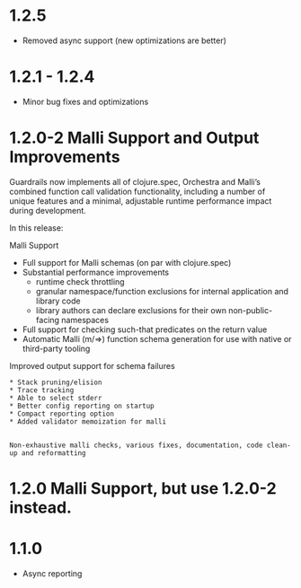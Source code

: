 # 1.2.5

* Removed async support (new optimizations are better)

# 1.2.1 - 1.2.4

* Minor bug fixes and optimizations

# 1.2.0-2 Malli Support and Output Improvements

Guardrails now implements all of clojure.spec, Orchestra and Malli’s combined function call validation functionality,
including a number of unique features and a minimal, adjustable runtime performance impact during development. 

In this release:

Malli Support

* Full support for Malli schemas (on par with clojure.spec)
* Substantial performance improvements 
  * runtime check throttling 
  * granular namespace/function exclusions for internal application and library code
  * library authors can declare exclusions for their own non-public-facing namespaces
* Full support for checking such-that predicates on the return value
* Automatic Malli (m/=>) function schema generation for use with native or third-party tooling

Improved output support for schema failures
    
    * Stack pruning/elision
    * Trace tracking
    * Able to select stderr
    * Better config reporting on startup
    * Compact reporting option
    * Added validator memoization for malli


    Non-exhaustive malli checks, various fixes, documentation, code clean-up and reformatting

# 1.2.0 Malli Support, but use 1.2.0-2 instead.

# 1.1.0

* Async reporting
